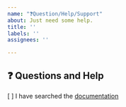 ```yaml
---
name: "❓Question/Help/Support"
about: Just need some help.
title: ''
labels: ''
assignees: ''

---
```


## ❓ Questions and Help

<!-- Please note that this issue tracker is not a help form and this issue will be closed. -->

[ ] I have searched the [documentation](https://napari.org/magicgui)
